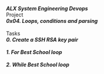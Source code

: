 ***ALX System Engineering Devops*** <br />
Project <br />
***0x04. Loops, conditions and parsing*** <br />
<br />
Tasks <br />
***0. Create a SSH RSA key pair*** <br />
<br />
***1. For Best School loop*** <br>
<br />
***2. While Best School loop*** <br />
<br />

